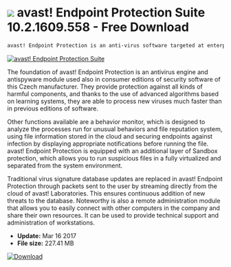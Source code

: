 # ![](https://cdn.softexe.net/static/icon/9/avast-endpoint-protection-suite-11116.png) avast! Endpoint Protection Suite 10.2.1609.558 - Free Download

```sh
avast! Endpoint Protection is an anti-virus software targeted at enterprises looking for the basic protection of workstations against malware distributed via the Internet. In addition to the protection function, it also offers the possibility of remote administration of all computers working within the company's local network.
```
[![avast! Endpoint Protection Suite](https://gallery.dpcdn.pl/imgc/Tools/50273/g_-_420x350_1.5_-_x20140410163013_0.png)](https://softexe.net/win/security-privacy/antivirus/avast-endpoint-protection-suite:ppppf.html)

The foundation of avast! Endpoint Protection is an antivirus engine and antispyware module used also in consumer editions of security software of this Czech manufacturer. They provide protection against all kinds of harmful components, and thanks to the use of advanced algorithms based on learning systems, they are able to process new viruses much faster than in previous editions of software.
 
 Other functions available are a behavior monitor, which is designed to analyze the processes run for unusual behaviors and file reputation system, using file information stored in the cloud and securing endpoints against infection by displaying appropriate notifications before running the file. avast! Endpoint Protection is equipped with an additional layer of Sandbox protection, which allows you to run suspicious files in a fully virtualized and separated from the system environment.
 
 Traditional virus signature database updates are replaced in avast! Endpoint Protection through packets sent to the user by streaming directly from the cloud of avast! Laboratories. This ensures continuous addition of new threats to the database. Noteworthy is also a remote administration module that allows you to easily connect with other computers in the company and share their own resources. It can be used to provide technical support and administration of workstations.


- **Update:** Mar 16 2017
- **File size:** 227.41 MB

[![Download](https://cdn.softexe.net/static/img/download.png)](https://softexe.net/win/security-privacy/antivirus/avast-endpoint-protection-suite:ppppf.html)

